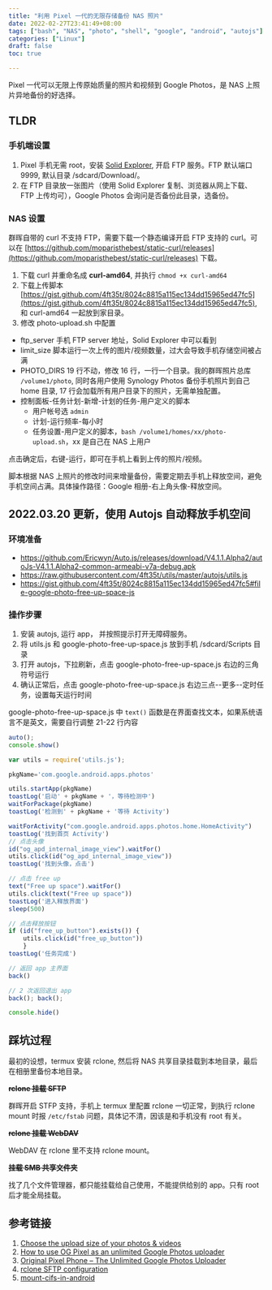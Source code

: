 ```yaml
---
title: "利用 Pixel 一代的无限存储备份 NAS 照片"
date: 2022-02-27T23:41:49+08:00
tags: ["bash", "NAS", "photo", "shell", "google", "android", "autojs"]
categories: ["Linux"]
draft: false
toc: true

---
```


Pixel 一代可以无限上传原始质量的照片和视频到 Google Photos，是 NAS 上照片异地备份的好选择。
<!--more-->

## TLDR
### 手机端设置
1. Pixel 手机无需 root，安装 [Solid Explorer](https://play.google.com/store/apps/details?id=pl.solidexplorer2), 开启 FTP 服务。FTP 默认端口 9999, 默认目录 /sdcard/Download/。
2. 在 FTP 目录放一张图片（使用 Solid Explorer 复制、浏览器从网上下载、FTP 上传均可），Google Photos 会询问是否备份此目录，选备份。

### NAS 设置
群晖自带的 curl 不支持 FTP，需要下载一个静态编译开启 FTP 支持的 curl。可以在 [https://github.com/moparisthebest/static-curl/releases](https://github.com/moparisthebest/static-curl/releases) 下载。
1. 下载 curl 并重命名成 __curl-amd64__, 并执行 `chmod +x curl-amd64`
2. 下载上传脚本[https://gist.github.com/4ft35t/8024c8815a115ec134dd15965ed47fc5](https://gist.github.com/4ft35t/8024c8815a115ec134dd15965ed47fc5), 和 curl-amd64 一起放到家目录。
3. 修改 photo-upload.sh 中配置
  - ftp_server 手机 FTP server 地址，Solid Explorer 中可以看到
  - limit_size 脚本运行一次上传的图片/视频数量，过大会导致手机存储空间被占满
  - PHOTO_DIRS 19 行不动，修改 16 行，一行一个目录。我的群晖照片总库 `/volume1/photo`, 同时各用户使用 Synology Photos 备份手机照片到自己 home 目录, 17 行会加载所有用户目录下的照片，无需单独配置。
  - 控制面板-任务计划-新增-计划的任务-用户定义的脚本
    - 用户帐号选 `admin`
    - 计划-运行频率-每小时
    - 任务设置-用户定义的脚本，`bash /volume1/homes/xx/photo-upload.sh`，xx 是自己在 NAS 上用户

点击确定后，右键-运行，即可在手机上看到上传的照片/视频。

脚本根据 NAS 上照片的修改时间来增量备份，需要定期去手机上释放空间，避免手机空间占满。具体操作路径：Google 相册-右上角头像-释放空间。

##  2022.03.20 更新，使用 Autojs 自动释放手机空间
### 环境准备
 - https://github.com/Ericwyn/Auto.js/releases/download/V4.1.1.Alpha2/autoJs-V4.1.1.Alpha2-common-armeabi-v7a-debug.apk
 - https://raw.githubusercontent.com/4ft35t/utils/master/autojs/utils.js
 - https://gist.github.com/4ft35t/8024c8815a115ec134dd15965ed47fc5#file-google-photo-free-up-space-js

### 操作步骤
 1. 安装 autojs, 运行 app， 并按照提示打开无障碍服务。
 2. 将 utils.js 和 google-photo-free-up-space.js 放到手机 /sdcard/Scripts 目录
 3. 打开 autojs，下拉刷新，点击 google-photo-free-up-space.js 右边的三角符号运行
 4. 确认正常后，点击 google-photo-free-up-space.js 右边三点--更多--定时任务，设置每天运行时间

 google-photo-free-up-space.js 中 `text()` 函数是在界面查找文本，如果系统语言不是英文，需要自行调整 21-22 行内容
 ```js {hl_lines=["21-22"]}
 auto();
 console.show()

 var utils = require('utils.js');

 pkgName='com.google.android.apps.photos'

 utils.startApp(pkgName)
 toastLog('启动' + pkgName + '，等待检测中')
 waitForPackage(pkgName)
 toastLog('检测到' + pkgName + '等待 Activity')

 waitForActivity("com.google.android.apps.photos.home.HomeActivity")
 toastLog('找到首页 Activity')
 // 点击头像
 id("og_apd_internal_image_view").waitFor()
 utils.click(id("og_apd_internal_image_view"))
 toastLog('找到头像，点击')

 // 点击 free up
 text("Free up space").waitFor()
 utils.click(text("Free up space"))
 toastLog('进入释放界面')
 sleep(500)

 // 点击释放按钮
 if (id("free_up_button").exists()) {
     utils.click(id("free_up_button"))
     }
toastLog('任务完成')

// 返回 app 主界面
back()

// 2 次返回退出 app
back(); back();

console.hide()
```

## 踩坑过程
最初的设想，termux 安装 rclone, 然后将 NAS 共享目录挂载到本地目录，最后在相册里备份本地目录。

~~__rclone 挂载 SFTP__~~

群晖开启 STFP 支持，手机上 termux 里配置 rclone 一切正常，到执行 rclone mount 时报 `/etc/fstab` 问题，具体记不清，因该是和手机没有 root 有关。


~~__rclone 挂载 WebDAV__~~

WebDAV 在 rclone 里不支持 rclone mount。

~~__挂载 SMB 共享文件夹__~~

找了几个文件管理器，都只能挂载给自己使用，不能提供给别的 app。只有 root 后才能全局挂载。

## 参考链接
1. [Choose the upload size of your photos & videos](https://support.google.com/photos/answer/6220791)
2. [How to use OG Pixel as an unlimited Google Photos uploader](https://www.reddit.com/r/GooglePixel/comments/l9m6nk/how_to_use_og_pixel_as_an_unlimited_google_photos/)
3. [Original Pixel Phone – The Unlimited Google Photos Uploader](https://repaynt.com/2021/02/original-pixel-unlimited-google-photos-uploader/)
4. [rclone SFTP configuration](https://rclone.org/sftp/)
5. [mount-cifs-in-android](https://pmiku.com/note/mount-cifs-in-android.html)
